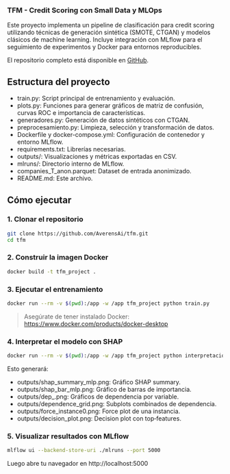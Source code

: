 ### TFM - Credit Scoring con Small Data y MLOps

Este proyecto implementa un pipeline de clasificación para credit scoring utilizando técnicas de generación sintética (SMOTE, CTGAN) y modelos clásicos de machine learning. Incluye integración con MLflow para el seguimiento de experimentos y Docker para entornos reproducibles.

El repositorio completo está disponible en [GitHub](https://github.com/AverensAi/tfm).

## Estructura del proyecto

- train.py: Script principal de entrenamiento y evaluación.
- plots.py: Funciones para generar gráficos de matriz de confusión, curvas ROC e importancia de características.
- generadores.py: Generación de datos sintéticos con CTGAN.
- preprocesamiento.py: Limpieza, selección y transformación de datos.
- Dockerfile y docker-compose.yml: Configuración de contenedor y entorno MLflow.
- requirements.txt: Librerías necesarias.
- outputs/: Visualizaciones y métricas exportadas en CSV.
- mlruns/: Directorio interno de MLflow.
- companies_T_anon.parquet: Dataset de entrada anonimizado.
- README.md: Este archivo.

## Cómo ejecutar

### 1. Clonar el repositorio

```bash
git clone https://github.com/AverensAi/tfm.git
cd tfm
```

### 2. Construir la imagen Docker

```bash
docker build -t tfm_project .
```

### 3. Ejecutar el entrenamiento

```bash
docker run --rm -v $(pwd):/app -w /app tfm_project python train.py
```

> Asegúrate de tener instalado Docker: https://www.docker.com/products/docker-desktop

### 4. Interpretar el modelo con SHAP

```bash
docker run --rm -v $(pwd):/app -w /app tfm_project python interpretacion_shap.py
```

Esto generará:

- outputs/shap_summary_mlp.png: Gráfico SHAP summary.
- outputs/shap_bar_mlp.png: Gráfico de barras de importancia.
- outputs/dep_<feature>.png: Gráficos de dependencia por variable.
- outputs/dependence_grid.png: Subplots combinados de dependencia.
- outputs/force_instance0.png: Force plot de una instancia.
- outputs/decision_plot.png: Decision plot con top‑features.

### 5. Visualizar resultados con MLflow

```bash
mlflow ui --backend-store-uri ./mlruns --port 5000
```

Luego abre tu navegador en http://localhost:5000
